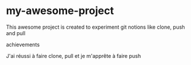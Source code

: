 # my-awesome-project

This awesome project is created to experiment git notions like clone, push and pull

<section>achievements
<p>J'ai réussi à faire clone, pull et je m'apprête à faire push</p>
</section>

